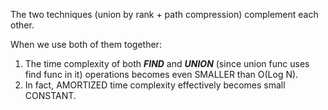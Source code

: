 The two techniques (union by rank + path compression) complement each other. 

When we use both of them together:
1. The time complexity of both ***FIND*** and ***UNION*** (since union func uses find func in it) operations becomes even SMALLER than O(Log N). 
2. In fact, AMORTIZED time complexity effectively becomes small CONSTANT. 
